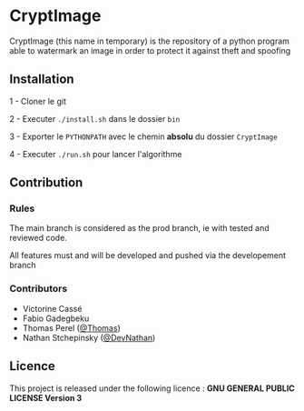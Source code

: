 # CryptImage
CryptImage (this name in temporary) is the repository of a python program able to watermark an image in order to protect it against theft and spoofing

## Installation 

 1 - Cloner le git 
 
 2 - Executer `./install.sh` dans le dossier `bin`
 
 3 - Exporter le `PYTHONPATH` avec le chemin **absolu** du dossier `CryptImage`
 
 4 - Executer `./run.sh` pour lancer l'algorithme

## Contribution 

### Rules 

The main branch is considered as the prod branch, ie with tested and reviewed code.


All features must and will be developed and pushed via the developement branch

### Contributors
  - Victorine Cassé 
  - Fabio Gadegbeku
  - Thomas Perel ([@Thomas](https://github.com/ZorDev0))
  - Nathan Stchepinsky ([@DevNathan](https://github.com/devNathan))

## Licence 

This project is released under the following licence : **GNU GENERAL PUBLIC LICENSE Version 3**

